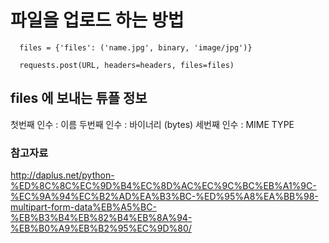 

# 파일을 업로드 하는 방법

``` 
  files = {'files': ('name.jpg', binary, 'image/jpg')} 

  requests.post(URL, headers=headers, files=files)
```

## files 에 보내는 튜플 정보
첫번째 인수 : 이름
두번째 인수 : 바이너리 (bytes)
세번째 인수 : MIME TYPE


### 참고자료
http://daplus.net/python-%ED%8C%8C%EC%9D%B4%EC%8D%AC%EC%9C%BC%EB%A1%9C-%EC%9A%94%EC%B2%AD%EA%B3%BC-%ED%95%A8%EA%BB%98-multipart-form-data%EB%A5%BC-%EB%B3%B4%EB%82%B4%EB%8A%94-%EB%B0%A9%EB%B2%95%EC%9D%80/

